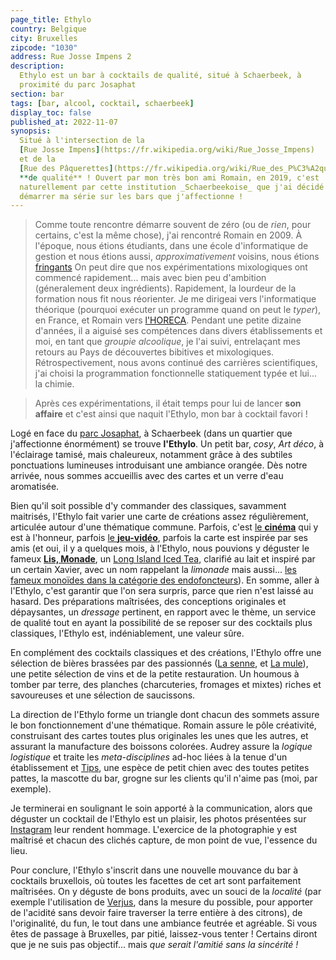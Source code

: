 ```yaml
---
page_title: Ethylo
country: Belgique
city: Bruxelles
zipcode: "1030"
address: Rue Josse Impens 2
description:
  Ethylo est un bar à cocktails de qualité, situé à Schaerbeek, à 
  proximité du parc Josaphat
section: bar
tags: [bar, alcool, cocktail, schaerbeek]
display_toc: false
published_at: 2022-11-07
synopsis:
  Situé à l'intersection de la 
  [Rue Josse Impens](https://fr.wikipedia.org/wiki/Rue_Josse_Impens)
  et de la 
  [Rue des Pâquerettes](https://fr.wikipedia.org/wiki/Rue_des_P%C3%A2querettes_(Bruxelles)), [l'Ethylo](https://ethylococktailbar.be/) est un bar à cocktails 
  **de qualité** ! Ouvert par mon très bon ami Romain, en 2019, c'est 
  naturellement par cette institution _Schaerbeekoise_ que j'ai décidé de 
  démarrer ma série sur les bars que j'affectionne !
---
```


> Comme toute rencontre démarre souvent de zéro (ou de _rien_, pour
> certains, c'est la même chose), j'ai rencontré Romain en 2009. À
> l'époque, nous étions étudiants, dans une école d'informatique de
> gestion et nous étions aussi, _approximativement_ voisins, nous
> étions [fringants](/images/romain-xavier.jpg) On peut dire que nos
> expérimentations mixologiques ont commencé rapidement... mais avec
> bien peu d'ambition (géneralement deux ingrédients). Rapidement, la
> lourdeur de la formation nous fit nous réorienter. Je me dirigeai
> vers l'informatique théorique (pourquoi exécuter un programme quand
> on peut le _typer_), en France, et Romain vers
> [l'HORECA](https://fr.wikipedia.org/wiki/Horeca). Pendant une petite
> dizaine d'années, il a aiguisé ses compétences dans divers
> établissements et moi, en tant que _groupie alcoolique_, je l'ai
> suivi, entrelaçant mes retours au Pays de découvertes bibitives et
> mixologiques. Rétrospectivement, nous avons continué des carrières
> scientifiques, j'ai choisi la programmation fonctionnelle
> statiquement typée et lui... la chimie.

> Après ces expérimentations, il était temps pour lui de lancer **son
> affaire** et c'est ainsi que naquit l'Ethylo, mon bar à cocktail
> favori !

Logé en face du [parc
Josaphat](https://fr.wikipedia.org/wiki/Parc_Josaphat), à Schaerbeek
(dans un quartier que j'affectionne énormément) se trouve
**l'Ethylo**. Un petit bar, _cosy_, _Art déco_, à l'éclairage tamisé,
mais chaleureux, notamment grâce à des subtiles ponctuations
lumineuses introduisant une ambiance orangée. Dès notre arrivée, nous
sommes accueillis avec des cartes et un verre d'eau aromatisée.

Bien qu'il soit possible d'y commander des classiques, savamment
maitrisés, l'Ethylo fait varier une carte de créations assez
régulièrement, articulée autour d'une thématique commune. Parfois,
c'est [le
**cinéma**](https://www.instagram.com/stories/highlights/18013078936321699/)
qui y est à l'honneur, parfois [le
**jeu-vidéo**](https://www.instagram.com/stories/highlights/17988837178479342/),
parfois la carte est inspirée par ses amis (et oui, il y a quelques
mois, à l'Ethylo, nous pouvions y déguster le fameux [**Lis,
Monade**](https://www.instagram.com/p/Cajeir4AeOL/), un [Long Island
Iced Tea](https://fr.wikipedia.org/wiki/Long_Island_iced_tea),
clarifié au lait et inspiré par un certain Xavier, avec un nom
rappelant la _limonade_ mais aussi...  [les fameux monoïdes dans la
catégorie des
endofoncteurs](<https://en.wikipedia.org/wiki/Monad_(category_theory)>)). En
somme, aller à l'Ethylo, c'est garantir que l'on sera surpris, parce
que rien n'est laissé au hasard. Des préparations maîtrisées, des
conceptions originales et dépaysantes, un _dressage_ pertinent, en
rapport avec le thème, un service de qualité tout en ayant la
possibilité de se reposer sur des cocktails plus classiques, l'Ethylo
est, indéniablement, une valeur sûre.

En complément des cocktails classiques et des créations, l'Ethylo
offre une sélection de bières brassées par des passionnés ([La
senne](https://www.brasseriedelasenne.be/?lang=fr), et [La
mule](https://brasseriedelamule.wixsite.com/mon-site)), une petite
sélection de vins et de la petite restauration. Un houmous à tomber
par terre, des planches (charcuteries, fromages et mixtes) riches et
savoureuses et une sélection de saucissons.


La direction de l'Ethylo forme un triangle dont chacun des sommets
assure le bon fonctionnement d'une thématique. Romain assure le pôle
créativité, construisant des cartes toutes plus originales les unes
que les autres, et assurant la manufacture des boissons
colorées. Audrey assure la _logique logistique_ et traite les
_meta-disciplines_ ad-hoc liées à la tenue d'un établissement et
[Tips](https://ethylococktailbar.be/upload/content/source/Photo4.png),
une espèce de petit chien avec des toutes petites pattes, la mascotte
du bar, grogne sur les clients qu'il n'aime pas (moi, par exemple).

Je terminerai en soulignant le soin apporté à la communication, alors
que déguster un cocktail de l'Ethylo est un plaisir, les photos
présentées sur
[Instagram](https://www.instagram.com/ethylo_cocktailbar/) leur
rendent hommage.  L'exercice de la photographie y est maîtrisé et
chacun des clichés capture, de mon point de vue, l'essence du lieu.

Pour conclure, l'Ethylo s'inscrit dans une nouvelle mouvance du bar à
cocktails bruxellois, où toutes les facettes de cet art sont
parfaitement maîtrisées. On y déguste de bons produits, avec un souci
de la _localité_ (par exemple l'utilisation de
[Verjus](https://fr.wikipedia.org/wiki/Verjus), dans la mesure du
possible, pour apporter de l'acidité sans devoir faire traverser la
terre entière à des citrons), de l'originalité, du fun, le tout dans
une ambiance feutrée et agréable. Si vous êtes de passage à Bruxelles,
par pitié, laissez-vous tenter ! Certains diront que je ne suis pas
objectif...  mais _que serait l'amitié sans la sincérité !_
